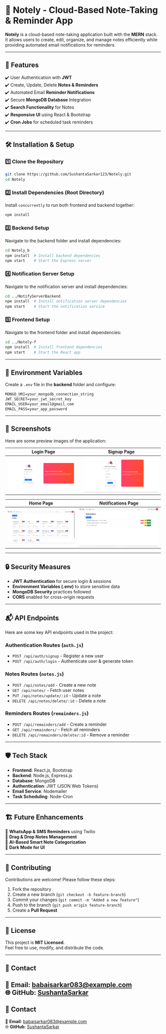 # 📝 Notely - Cloud-Based Note-Taking & Reminder App

**Notely** is a cloud-based note-taking application built with the **MERN** stack. It allows users to create, edit, organize, and manage notes efficiently while providing automated email notifications for reminders.

---

## 🚀 Features  
✔️ User Authentication with **JWT**  
✔️ Create, Update, Delete **Notes & Reminders**  
✔️ Automated Email **Reminder Notifications**  
✔️ Secure **MongoDB Database** Integration  
✔️ **Search Functionality** for Notes  
✔️ **Responsive UI** using React & Bootstrap  
✔️ **Cron Jobs** for scheduled task reminders  

---

## 🛠️ Installation & Setup  

### **1️⃣ Clone the Repository**  
```sh
git clone https://github.com/SushantaSarkar123/Notely.git
cd Notely
```

### **2️⃣ Install Dependencies (Root Directory)**  
Install `concurrently` to run both frontend and backend together:  
```sh
npm install
```

### **3️⃣ Backend Setup**  
Navigate to the backend folder and install dependencies:  
```sh
cd Notely_b
npm install  # Install backend dependencies
npm start    # Start the Express server
```

### **4️⃣ Notification Server Setup**  
Navigate to the notification server and install dependencies:  
```sh
cd ../NotifyServerBackend
npm install  # Install notification server dependencies
npm start    # Start the notification service
```

### **5️⃣ Frontend Setup**  
Navigate to the frontend folder and install dependencies:  
```sh
cd ../Notely-f
npm install  # Install frontend dependencies
npm start    # Start the React app
```

---
## 🔐 Environment Variables
Create a `.env` file in the **backend** folder and configure:
```plaintext
MONGO_URI=your_mongodb_connection_string
JWT_SECRET=your_jwt_secret_key
EMAIL_USER=your_email@gmail.com
EMAIL_PASS=your_app_password
```
---

## 📸 Screenshots  
Here are some preview images of the application:  

| **Login Page** | **Signup Page** |
|---------------|---------------|
| ![Login](screenshots/login.png) | ![Signup](screenshots/signup.png) |

| **Home Page** | **Notifications Page** |
|--------------|----------------|
| ![Home](screenshots/home.png) | ![Notifications](screenshots/notifications.png) |


---

## 🔒 Security Measures  
- **JWT Authentication** for secure login & sessions  
- **Environment Variables (.env)** to store sensitive data  
- **MongoDB Security** practices followed  
- **CORS** enabled for cross-origin requests  

---

## 📬 API Endpoints  
Here are some key API endpoints used in the project:

### Authentication Routes (`auth.js`)
- `POST /api/auth/signup` - Register a new user  
- `POST /api/auth/login` - Authenticate user & generate token  

### Notes Routes (`notes.js`)
- `POST /api/notes/add` - Create a new note  
- `GET /api/notes/` - Fetch user notes  
- `PUT /api/notes/update/:id` - Update a note  
- `DELETE /api/notes/delete/:id` - Delete a note  

### Reminders Routes (`remainders.js`)
- `POST /api/remainders/add` - Create a reminder  
- `GET /api/remainders/` - Fetch all reminders  
- `DELETE /api/remainders/delete/:id` - Remove a reminder  

---

## 🛡️ Tech Stack  
- **Frontend**: React.js, Bootstrap  
- **Backend**: Node.js, Express.js  
- **Database**: MongoDB  
- **Authentication**: JWT (JSON Web Tokens)  
- **Email Service**: Nodemailer  
- **Task Scheduling**: Node-Cron  

---

## 🏗️ Future Enhancements  
🚀 **WhatsApp & SMS Reminders** using Twilio  
🚀 **Drag & Drop Notes Management**  
🚀 **AI-Based Smart Note Categorization**  
🚀 **Dark Mode for UI**  

---

## 🤝 Contributing  
Contributions are welcome! Please follow these steps:  
1. Fork the repository  
2. Create a new branch (`git checkout -b feature-branch`)  
3. Commit your changes (`git commit -m "Added a new feature"`)  
4. Push to the branch (`git push origin feature-branch`)  
5. Create a **Pull Request**  

---

## 📝 License  
This project is **MIT Licensed**.  
Feel free to use, modify, and distribute the code.  

---

## 📩 Contact  
📧 **Email**: babaisarkar083@example.com  
🌐 **GitHub**: [SushantaSarkar](https://github.com/SushantaSarkar123)  
---

## 📩 Contact  
📧 **Email**: babaisarkar083@example.com  
🌐 **GitHub**: [SushantaSarkar](https://github.com/SushantaSarkar123)  

